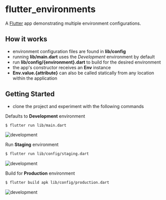 # flutter_environments

A [Flutter](https://flutter.io/) app demonstrating multiple environment configurations.


## How it works

- environment configuration files are found in **lib/config**
- running **lib/main.dart** uses the *Development* environment by default
- run **lib/config/{environment}.dart** to build for the desired environment
- the app's constructor receives an **Env** instance
- **Env.value.{attribute}** can also be called statically from any location within the application 



## Getting Started

- clone the project and experiment with the following commands

Defaults to **Development** environment 
```sh
$ flutter run lib/main.dart
```

![development](https://raw.githubusercontent.com/ROTGP/flutter_environments/master/screenshots/development.png)


Run **Staging** environment
```sh
$ flutter run lib/config/staging.dart
```

![development](https://raw.githubusercontent.com/ROTGP/flutter_environments/master/screenshots/staging.png)

Build for **Production** environment
```sh
$ flutter build apk lib/config/production.dart
```

![development](https://raw.githubusercontent.com/ROTGP/flutter_environments/master/screenshots/production.png)
